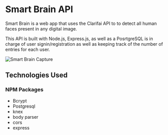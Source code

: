 # Smart Brain API

Smart Brain is a web app that uses the Clarifai API to to detect all human faces present in any digital image. 

This API is built with Node.js, Express.js, as well as a PosrtgreSQL is in charge of user signin/registration as well as keeping track of the number of entries for each user.

![Smart Brain Capture](https://imgur.com/3SGGC2I.jpg)


## Technologies Used


### NPM Packages
- Bcrypt
- Postgresql
- knex
- body parser
- cors
- express

